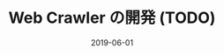 ---
layout: experience
title: Web Crawler の開発 (TODO)
toc: true
date: 2019-06-01
custom:
  period: 2019 年
  affiliation:
    title: 株式会社 LEMO
    link: '#hist-lemo'
---